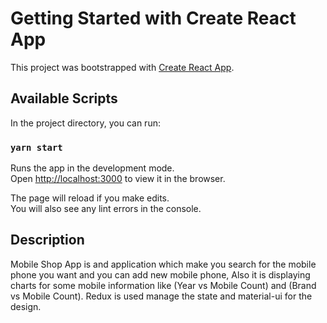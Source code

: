 # Getting Started with Create React App

This project was bootstrapped with [Create React App](https://github.com/facebook/create-react-app).

## Available Scripts

In the project directory, you can run:

### `yarn start`

Runs the app in the development mode.\
Open [http://localhost:3000](http://localhost:3000) to view it in the browser.

The page will reload if you make edits.\
You will also see any lint errors in the console.

## Description

Mobile Shop App is and application which make you search for the mobile phone you want and you can add new mobile phone, Also it is displaying charts for some mobile information like (Year vs Mobile Count) and (Brand vs Mobile Count). Redux is used manage the state and material-ui for the design.
